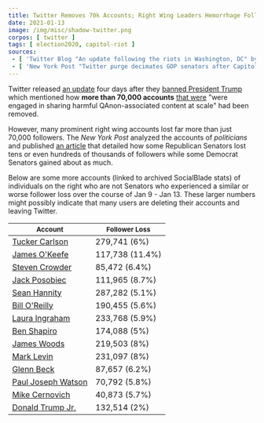 ```yaml
---
title: Twitter Removes 70k Accounts; Right Wing Leaders Hemorrhage Followers
date: 2021-01-13
image: /img/misc/shadow-twitter.png
corpos: [ twitter ]
tags: [ election2020, capitol-riot ]
sources:
 - [ 'Twitter Blog "An update following the riots in Washington, DC" by Twitter Safety (12 Jan 2021)', 'archive.is/LC22Z' ]
 - [ 'New York Post "Twitter purge decimates GOP senators after Capitol riot, but Democrats gain" by Jon Levine (16 Jan 2021)', 'archive.is/t44pw' ]
---
```


Twitter released [an update](https://archive.is/t44pw) four days after they
[banned President Trump](/e/twitter-bans-trump/) which mentioned how
**more than 70,000 accounts** [that
were](https://archive.is/LC22Z#selection-619.317-619.381) "were engaged in
sharing harmful QAnon-associated content at scale" had been removed.

However, many prominent right wing accounts lost far more than just 70,000
followers. The _New York Post_ analyzed the accounts of _politicians_ and
published [an article](https://archive.is/t44pw) that detailed how some
Republican Senators lost tens or even hundreds of thousands of followers while
some Democrat Senators gained about as much.

Below are some more accounts (linked to archived SocialBlade stats) of
individuals on the right who are not Senators who experienced a similar or
worse follower loss over the course of Jan 9 - Jan 13. These larger numbers
might possibly indicate that many users are deleting their accounts and leaving
Twitter.

<small>Account</small> | <small>Follower Loss</small>
---|---
[Tucker Carlson](http://web.archive.org/web/20210119005712/https://socialblade.com/twitter/user/tuckercarlson) | 279,741 (6%)
[James O'Keefe](https://archive.is/8y3hv) | 117,738 (11.4%)
[Steven Crowder](http://web.archive.org/web/20210119031837/https://socialblade.com/twitter/user/scrowder) | 85,472 (6.4%)
[Jack Posobiec](http://web.archive.org/web/20210119031831/https://socialblade.com/twitter/user/jackposobiec) | 111,965 (8.7%)
[Sean Hannity](http://web.archive.org/web/20210118211011/https://socialblade.com/twitter/user/seanhannity) | 287,282 (5.1%)
[Bill O'Reilly](https://archive.is/3iXRc) | 190,455 (5.6%)
[Laura Ingraham](http://web.archive.org/web/20210119005247/https://socialblade.com/twitter/user/ingrahamangle) | 233,768 (5.9%)
[Ben Shapiro](http://web.archive.org/web/20210119005759/https://socialblade.com/twitter/user/benshapiro) | 174,088 (5%)
[James Woods](http://web.archive.org/web/20210119010056/https://socialblade.com/twitter/user/realjameswoods) | 219,503 (8%)
[Mark Levin](http://web.archive.org/web/20210119011807/https://socialblade.com/twitter/user/marklevinshow) | 231,097 (8%)
[Glenn Beck](http://web.archive.org/web/20210119013439/https://socialblade.com/twitter/user/glennbeck) | 87,657 (6.2%)
[Paul Joseph Watson](http://web.archive.org/web/20210119015548/https://socialblade.com/twitter/user/prisonplanet) | 70,792 (5.8%)
[Mike Cernovich](http://web.archive.org/save/https://socialblade.com/twitter/user/cernovich) | 40,873 (5.7%)
[Donald Trump Jr.](https://archive.is/jZx2i) | 132,514 (2%)
